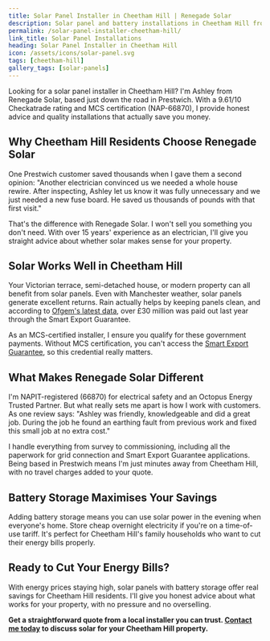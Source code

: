 ```yaml
---
title: Solar Panel Installer in Cheetham Hill | Renegade Solar
description: Solar panel and battery installations in Cheetham Hill from Renegade Solar, an MCS-certified installer with excellent Checkatrade ratings.
permalink: /solar-panel-installer-cheetham-hill/
link_title: Solar Panel Installations
heading: Solar Panel Installer in Cheetham Hill
icon: /assets/icons/solar-panel.svg
tags: [cheetham-hill]
gallery_tags: [solar-panels]
---
```


Looking for a solar panel installer in Cheetham Hill? I'm Ashley from Renegade Solar, based just down the road in Prestwich. With a 9.61/10 Checkatrade rating and MCS certification (NAP-66870), I provide honest advice and quality installations that actually save you money.

## Why Cheetham Hill Residents Choose Renegade Solar

One Prestwich customer saved thousands when I gave them a second opinion: "Another electrician convinced us we needed a whole house rewire. After inspecting, Ashley let us know it was fully unnecessary and we just needed a new fuse board. He saved us thousands of pounds with that first visit."

That's the difference with Renegade Solar. I won't sell you something you don't need. With over 15 years' experience as an electrician, I'll give you straight advice about whether solar makes sense for your property.

## Solar Works Well in Cheetham Hill

Your Victorian terrace, semi-detached house, or modern property can all benefit from solar panels. Even with Manchester weather, solar panels generate excellent returns. Rain actually helps by keeping panels clean, and according to [Ofgem's latest data](https://www.ofgem.gov.uk/publications/smart-export-guarantee-annual-report-april-2023-march-2024), over £30 million was paid out last year through the Smart Export Guarantee.

As an MCS-certified installer, I ensure you qualify for these government payments. Without MCS certification, you can't access the [Smart Export Guarantee](https://www.ofgem.gov.uk/environmental-and-social-schemes/smart-export-guarantee-seg), so this credential really matters.

## What Makes Renegade Solar Different

I'm NAPIT-registered (66870) for electrical safety and an Octopus Energy Trusted Partner. But what really sets me apart is how I work with customers. As one review says: "Ashley was friendly, knowledgeable and did a great job. During the job he found an earthing fault from previous work and fixed this small job at no extra cost."

I handle everything from survey to commissioning, including all the paperwork for grid connection and Smart Export Guarantee applications. Being based in Prestwich means I'm just minutes away from Cheetham Hill, with no travel charges added to your quote.

## Battery Storage Maximises Your Savings

Adding battery storage means you can use solar power in the evening when everyone's home. Store cheap overnight electricity if you're on a time-of-use tariff. It's perfect for Cheetham Hill's family households who want to cut their energy bills properly.

## Ready to Cut Your Energy Bills?

With energy prices staying high, solar panels with battery storage offer real savings for Cheetham Hill residents. I'll give you honest advice about what works for your property, with no pressure and no overselling.

**Get a straightforward quote from a local installer you can trust. [Contact me today](/contact/) to discuss solar for your Cheetham Hill property.**